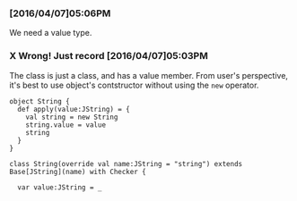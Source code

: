 ### [2016/04/07]05:06PM
We need a value type.

### X Wrong! Just record [2016/04/07]05:03PM

The class is just a class, and has a value member.
From user's perspective, it's best to use object's contstructor without
using the `new` operator.

    object String {
      def apply(value:JString) = {
        val string = new String
        string.value = value
        string
      }
    }

    class String(override val name:JString = "string") extends Base[JString](name) with Checker {

      var value:JString = _